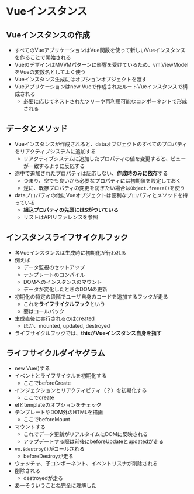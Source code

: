 # Vueインスタンス

## Vueインスタンスの作成
* すべてのVueアプリケーションはVue関数を使って新しいVueインスタンスを作ることで開始される
* VueのデザインはMVVMパターンに影響を受けているため、vm:ViewModelをVueの変数名としてよく使う
* Vueインスタンス生成にはオプションオブジェクトを渡す
* Vueアプリケーションはnew Vueで作成されたルートVueインスタンスで構成される
    * 必要に応じてネストされたツリーや再利用可能なコンポーネントで形成される

## データとメソッド
* Vueインスタンスが作成されると、dataオブジェクトのすべてのプロパティをリアクティブシステムに追加する
    * リアクティブシステムに追加したプロパティの値を変更すると、ビューが一致するように反応する
* 途中で追加されたプロパティは反応しない、**作成時のみに依存**する
    * つまり、空でも良いから必要なプロパティには初期値を設定しておく
    * 逆に、既存プロパティの変更を防ぎたい場合は``Object.freeze()``を使う
* dataプロパティの他にVueオブジェクトは便利なプロパティとメソッドを持っている
    * **組込プロパティの先頭には\$がついている**
    * リストはAPIリファレンスを参照

## インスタンスライフサイクルフック
* 各Vueインスタンスは生成時に初期化が行われる
* 例えば
    * データ監視のセットアップ
    * テンプレートのコンパイル
    * DOMへのインスタンスのマウント
    * データが変化したときのDOMの更新
* 初期化の特定の段階でユーザ自身のコードを追加するフックが走る
    * これを**ライフサイクルフック**という
    * 要はコールバック
* 生成直後に実行されるのはcreated
    * ほか、mounted, updated, destroyed
* ライフサイクルフックでは、**thisがVueインスタンス自身を指す**

## ライフサイクルダイヤグラム
* new Vue()する
* イベントとライフサイクルを初期化する
    * ここでbeforeCreate
* インジェクションとリアクティビティ（？）を初期化する
    * ここでcreate
* elとtemplateのオプションをチェック
* テンプレートやDOM外のHTMLを描画
    * ここでbeforeMount
* マウントする
    * これでデータ更新がリアルタイムにDOMに反映される
    * アップデートする際は前後にbeforeUpdateとupdatedが走る
* `vm.$destroy()`がコールされる
    * beforeDestroyが走る
* ウォッチャ、子コンポーネント、イベントリスナが削除される
* 削除される
    * destroyedが走る
* あーそういうことね完全に理解した

